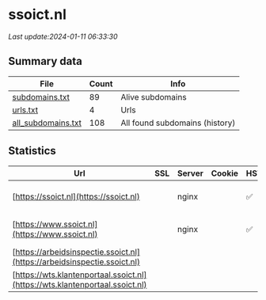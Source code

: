 # ssoict.nl
*Last update:2024-01-11 06:33:30*
## Summary data
| File       | Count | Info |
|------------|-------|------|
|[subdomains.txt](/data/ssoict/subdomains.txt)|89|Alive subdomains|
|[urls.txt](/data/ssoict/urls.txt)|4|Urls|
|[all_subdomains.txt](/data/ssoict/all_subdomains.txt)|108|All found subdomains (history)|
## Statistics
| Url | SSL | Server | Cookie | HSTS | CSP | XFO | XXP | RP | Tech |
|------------|-------|------|------|------|------|------|------|------|------|
|[https://ssoict.nl](https://ssoict.nl)| |nginx| |:white_check_mark: |:warning: |:white_check_mark: |:white_check_mark: |:white_check_mark: |HSTS IIS:10.0 Window...|
|[https://www.ssoict.nl](https://www.ssoict.nl)| |nginx| |:white_check_mark: |:warning: |:white_check_mark: |:white_check_mark: |:white_check_mark: |HSTS IIS:10.0 Window...|
|[https://arbeidsinspectie.ssoict.nl](https://arbeidsinspectie.ssoict.nl)| | | | | | | |:white_check_mark: |Microsoft HTTPAPI:2....|
|[https://wts.klantenportaal.ssoict.nl](https://wts.klantenportaal.ssoict.nl)| | | | | | | |:white_check_mark: |Microsoft HTTPAPI:2....|